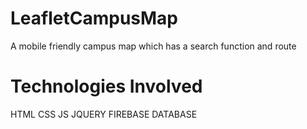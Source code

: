 # LeafletCampusMap
A mobile friendly campus map which has a search function and route
# Technologies Involved
HTML
CSS
JS
JQUERY
FIREBASE DATABASE
